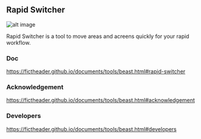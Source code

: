 Rapid Switcher
--------------

![alt image](https://img.shields.io/badge/Blender-2.79b-blue.svg)

Rapid Switcher is a tool to move areas and acreens quickly for your rapid workflow.
### Doc
https://fictheader.github.io/documents/tools/beast.html#rapid-switcher
### Acknowledgement
https://fictheader.github.io/documents/tools/beast.html#acknowledgement
### Developers
https://fictheader.github.io/documents/tools/beast.html#developers
